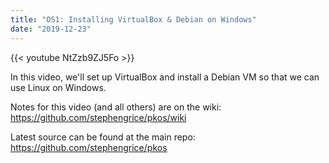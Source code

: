 ```yaml
---
title: "OS1: Installing VirtualBox & Debian on Windows"
date: "2019-12-23"
---
```


{{< youtube NtZzb9ZJ5Fo >}}

In this video, we'll set up VirtualBox and install a Debian VM so that we can use Linux on Windows.

Notes for this video (and all others) are on the wiki: <https://github.com/stephengrice/pkos/wiki>

Latest source can be found at the main repo: <https://github.com/stephengrice/pkos>
